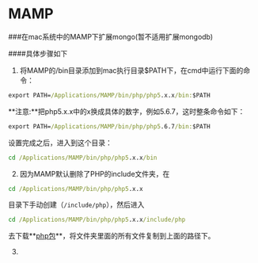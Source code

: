 # MAMP

###在mac系统中的MAMP下扩展mongo(暂不适用扩展mongodb)

####具体步骤如下
1. 将MAMP的/bin目录添加到mac执行目录$PATH下，在cmd中运行下面的命令：
```cmd
export PATH=/Applications/MAMP/bin/php/php5.x.x/bin:$PATH
```
 **注意:**把php5.x.x中的x换成具体的数字，例如5.6.7，这时整条命令如下：

 ```cmd
export PATH=/Applications/MAMP/bin/php/php5.6.7/bin:$PATH
```
设置完成之后，进入到这个目录：
 ```cmd
cd /Applications/MAMP/bin/php/php5.x.x/bin
```

2. 因为MAMP默认删除了PHP的include文件夹，在
```cmd
cd /Applications/MAMP/bin/php/php5.x.x
```
目录下手动创建（`/include/php`），然后进入
```cmd
cd /Applications/MAMP/bin/php/php5.x.x/include/php
```
去下载**[php包](http://www.php.net/downloads.php )**，将文件夹里面的所有文件复制到上面的路径下。

3. 